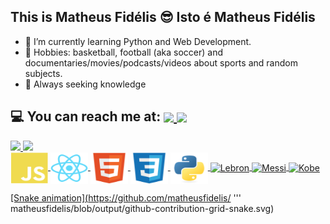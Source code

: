 ## This is Matheus Fidélis 😎 Isto é Matheus Fidélis

- 🌱 I’m currently learning Python and Web Development.
- 🏀 Hobbies: basketball, football (aka soccer) and documentaries/movies/podcasts/videos about sports and random subjects.
- 🧐 Always seeking knowledge
<h2>💻 You can reach me at:
 <a href="https://www.linkedin.com/in/mmfidelis/" target="_blank"><img height= 40em align="center" src="https://img.shields.io/badge/-LinkedIn-%230077B5?style=for-the-badge&logo=linkedin&logoColor=white" target="_blank">
 <a  href = "mailto:matheusdemfidelis@gmail.com" target="_blank"><img height= 40em align="center" src="https://img.shields.io/badge/Gmail-D14836?style=for-the-badge&logo=gmail&logoColor=white" target="_blank"></a></h2>
 
  
<div>
  <a href="https://github.com/matheusfidelis">
  <img height="160em" src="https://github-readme-stats.vercel.app/api?username=matheusfidelis&show_icons=true&theme=dracula&include_all_commits=true&count_private=true"/>
  <img height="160em" src="https://github-readme-stats.vercel.app/api/top-langs/?username=matheusfidelis&layout=compact&langs_count=7&theme=dracula"/>
</div>
  
<div style="display: inline_block" background-color: red>
  <img align="center" alt="Fidelis-Js" height="50" width="60" src="https://raw.githubusercontent.com/devicons/devicon/master/icons/javascript/javascript-plain.svg">
  <img align="center" alt="Fidelis-React" height="50" width="60" src="https://raw.githubusercontent.com/devicons/devicon/master/icons/react/react-original.svg">
  <img align="center" alt="Fidelis-HTML" height="50" width="60" src="https://raw.githubusercontent.com/devicons/devicon/master/icons/html5/html5-original.svg">
  <img align="center" alt="Fidelis-CSS" height="50" width="60" src="https://raw.githubusercontent.com/devicons/devicon/master/icons/css3/css3-original.svg">
  <img align="center" alt="Fidelis-Python" height="50" width="60" margin-right="80" src="https://raw.githubusercontent.com/devicons/devicon/master/icons/python/python-original.svg">
  <img align="center" height=120em alt="Lebron" src="https://media4.giphy.com/media/2sPzEJNsneIfqfUdYp/giphy.gif?cid=ecf05e47zurfxozdas3ppkaxzpfbuf7ilnvmsu769orn5rvs&rid=giphy.gif&ct=g">
  <img align="center" height=120em alt="Messi" src="https://c.tenor.com/nGNBzEtHm40AAAAC/lionelmessi-messi.gif">  
  <img align="center" height=120em alt="Kobe" src="https://c.tenor.com/zbmItsS87hQAAAAM/kobe-bryant-rip.gif">
 
 [Snake animation](https://github.com/matheusfidelis/ ''' matheusfidelis/blob/output/github-contribution-grid-snake.svg)
 
</div>  

 

